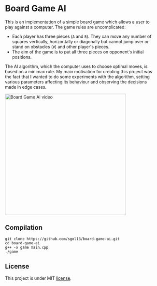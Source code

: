 # Board Game AI
This is an implementation of a simple board game which allows a user to play against a computer. The game rules are uncomplicated:
* Each player has three pieces (`A` and `B`). They can move any number of squares vertically, horizontally or diagonally but cannot jump over or stand on obstacles (`#`) and other player's pieces.
* The aim of the game is to put all three pieces on opponent's initial positions.

The AI algorithm, which the computer uses to choose optimal moves, is based on a minimax rule. My main motivation for creating this project was the fact that I wanted to do some experiments with the algorithm, setting various parameters affecting its behaviour and observing the decisions made in edge cases.


<a href="https://youtu.be/ps3A60N3758">
         <img alt="Board Game AI video" src="https://i.postimg.cc/FKXTkYHw/play-screen.png" width="400">
</a>                                                                                                     

## Compilation

```
git clone https://github.com/sgol13/board-game-ai.git
cd board-game-ai
g++ -o game main.cpp
./game
```

## License
This project is under MIT [license](LICENSE).
